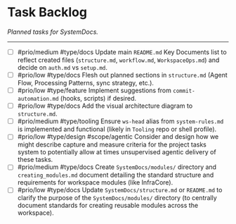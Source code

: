 # Task Backlog

*Planned tasks for SystemDocs.*

---

- [ ] #prio/medium #type/docs Update main `README.md` Key Documents list to reflect created files (`structure.md`, `workflow.md`, `WorkspaceOps.md`) and decide on `auth.md` vs `setup.md`.
- [ ] #prio/low #type/docs Flesh out planned sections in `structure.md` (Agent Flow, Processing Patterns, sync strategy, etc.).
- [ ] #prio/low #type/feature Implement suggestions from `commit-automation.md` (hooks, scripts) if desired.
- [ ] #prio/low #type/docs Add the visual architecture diagram to `structure.md`.
- [ ] #prio/medium #type/tooling Ensure `ws-head` alias from `system-rules.md` is implemented and functional (likely in `Tooling` repo or shell profile).
- [ ] #prio/low #type/design #scope/agentic Consider and design how we might describe capture and measure criteria for the project tasks system to potentially allow at times unsupervised agentic delivery of these tasks.
- [ ] #prio/medium #type/docs Create `SystemDocs/modules/` directory and `creating_modules.md` document detailing the standard structure and requirements for workspace modules (like InfraCore).
- [ ] #prio/low #type/docs Update `SystemDocs/structure.md` or `README.md` to clarify the purpose of the `SystemDocs/modules/` directory (to centrally document standards for creating reusable modules across the workspace). 